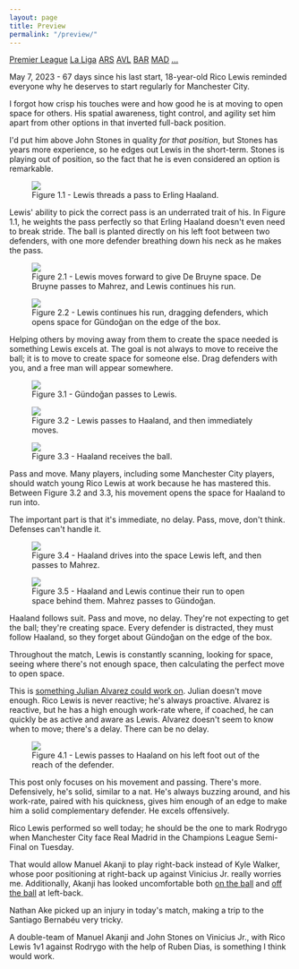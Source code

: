 ```yaml
---
layout: page
title: Preview
permalink: "/preview/"
---
```


<div class="filter">
    <a href="#" class="league" data-name="premier-league">Premier League</a> 
    <a href="#" class="league" data-name="la-liga">La Liga</a> 
    <a href="#" class="topic premier-league-team" data-name="ARS">ARS</a> 
    <a href="#" class="topic premier-league-team" data-name="AVL">AVL</a>
    <a href="#" class="topic la-liga-team" data-name="BAR">BAR</a> 
    <a href="#" class="topic la-liga-team" data-name="MAD">MAD</a>
    <a href="#" class="topic hidden" data-name="other">...</a>
</div>

<script>
(function(){
  function addPermalinkToHeader(header) {
    if (header.id) {
      var permalink = document.createElement('a');
      permalink.href = '#' + header.id;
      permalink.innerHTML = '&sect;';
      header.appendChild(permalink);
      header.tabIndex = 0;
      permalink.onfocus = function() { this.style.display = 'block' };
      permalink.onblur = function() { this.style.display = '' };
    }
  }
  var headers = document.getElementsByTagName('h3');
  for (var i = headers.length; i--; ) {
    addPermalinkToHeader(headers[i]);
  }
  headers = document.getElementsByTagName('h4');
  for (var i = headers.length; i--; ) {
    addPermalinkToHeader(headers[i]);
  }
  headers = document.getElementsByTagName('h5');
  for (var i = headers.length; i--; ) {
    addPermalinkToHeader(headers[i]);
  }
})();

document.documentElement.onclick = function(e) {
  e = e || window.event;
  var target = e.target || e.srcElement;
  var clearAll;

  if (target.className.indexOf('topic') > -1) {

    // only add class if not clicking on the same one
    if (target.className.indexOf('selected') === -1) {
      clearAll = false;
    }
    else {
      clearAll = true;
    }

    var topicEls = [].slice.call(document.getElementsByClassName('topic'));
    for (var i = 0, len = topicEls.length; i < len; i++) {
      topicEls[i].className = topicEls[i].className.replace('selected', '');
    }

    if (!clearAll) {
      target.className += ' selected';
    }

    var tagName = target.getAttribute('data-name');
    var liEls = document.getElementsByClassName('posts')[0].getElementsByTagName('li');

    var numShown = 0;

    for (var i = 0, len = liEls.length; i < len; i++) {
      var content = liEls[i].getElementsByClassName('tags')[0].textContent;
      if (content.indexOf(tagName) > -1 || clearAll) {
        liEls[i].className = liEls[i].className.replace(/hidden/g, '');
        numShown++;
      }
      else {
        liEls[i].className += ' hidden';
      }
    }

    document.getElementById('shown').innerHTML = numShown;

    return false;
  }
  
  // Add this block of code
  var leagueEls = [].slice.call(document.getElementsByClassName('league'));
  if (target.className.indexOf('league') > -1) {
    for (var i = 0, len = leagueEls.length; i < len; i++) {
      leagueEls[i].className = leagueEls[i].className.replace('selected', '');
      var leagueId = leagueEls[i].getAttribute('data-id');
      var teamEls = document.querySelectorAll('[data-league="' + leagueId + '"]');
      for (var j = 0, teamLen = teamEls.length; j < teamLen; j++) {
        teamEls[j].className += ' hidden';
      }
    }
    target.className += ' selected';
    var leagueId = target.getAttribute('data-id');
    var teamEls = document.querySelectorAll('[data-league="' + leagueId + '"]');
    for (var j = 0, teamLen = teamEls.length; j < teamLen; j++) {
      teamEls[j].className = teamEls[j].className.replace('hidden', '');
    }
  }
</script>



May 7, 2023 - 67 days since his last start, 18-year-old Rico Lewis reminded everyone why he deserves to start regularly for Manchester City.

I forgot how crisp his touches were and how good he is at moving to open space for others. His spatial awareness, tight control, and agility set him apart from other options in that inverted full-back position.

I'd put him above John Stones in quality *for that position*, but Stones has years more experience, so he edges out Lewis in the short-term. Stones is playing out of position, so the fact that he is even considered an option is remarkable.

<figure>
    <img src="https://tacticsjournal.com/uploads/2023/05/06/Image-06May2023_20:27:35.jpeg">
    <figcaption>Figure 1.1 - Lewis threads a pass to Erling Haaland.</figcaption>
</figure>

Lewis' ability to pick the correct pass is an underrated trait of his. In Figure 1.1, he weights the pass perfectly so that Erling Haaland doesn't even need to break stride. The ball is planted directly on his left foot between two defenders, with one more defender breathing down his neck as he makes the pass.

<figure>
    <img src="https://tacticsjournal.com/uploads/2023/05/06/Image-06May2023_20:28:09.jpeg">
    <figcaption>Figure 2.1 - Lewis moves forward to give De Bruyne space. De Bruyne passes to Mahrez, and Lewis continues his run.</figcaption>
</figure>

<figure>
    <img src="https://tacticsjournal.com/uploads/2023/05/06/Image-06May2023_20:28:29.jpeg">
    <figcaption>Figure 2.2 - Lewis continues his run, dragging defenders, which opens space for Gündoğan on the edge of the box.</figcaption>
</figure>

Helping others by moving away from them to create the space needed is something Lewis excels at. The goal is not always to move to receive the ball; it is to move to create space for someone else. Drag defenders with you, and a free man will appear somewhere.

<figure>
    <img src="https://tacticsjournal.com/uploads/2023/05/06/Image-06May2023_20:29:03.jpeg">
    <figcaption>Figure 3.1 - Gündoğan passes to Lewis.</figcaption>
</figure>

<figure>
    <img src="https://tacticsjournal.com/uploads/2023/05/06/Image-06May2023_20:29:30.jpeg">
    <figcaption>Figure 3.2 - Lewis passes to Haaland, and then immediately moves.</figcaption>
</figure>

<figure>
    <img src="https://tacticsjournal.com/uploads/2023/05/06/Image-06May2023_20:29:54.jpeg">
    <figcaption>Figure 3.3 - Haaland receives the ball.</figcaption>
</figure>

Pass and move. Many players, including some Manchester City players, should watch young Rico Lewis at work because he has mastered this. Between Figure 3.2 and 3.3, his movement opens the space for Haaland to run into.

The important part is that it's immediate, no delay. Pass, move, don't think. Defenses can't handle it.

<figure>
    <img src="https://tacticsjournal.com/uploads/2023/05/06/Image-06May2023_20:30:14.jpeg">
    <figcaption>Figure 3.4 - Haaland drives into the space Lewis left, and then passes to Mahrez.</figcaption>
</figure> 

<figure>
    <img src="https://tacticsjournal.com/uploads/2023/05/06/Image-06May2023_20:30:36.jpeg">
    <figcaption>Figure 3.5 - Haaland and Lewis continue their run to open space behind them. Mahrez passes to Gündoğan.</figcaption>
</figure> 

Haaland follows suit. Pass and move, no delay. They're not expecting to get the ball; they're creating space. Every defender is distracted, they must follow Haaland, so they forget about Gündoğan on the edge of the box.

Throughout the match, Lewis is constantly scanning, looking for space, seeing where there's not enough space, then calculating the perfect move to open space.

This is [something Julian Alvarez could work on](https://tacticsjournal.com/Manchester-City-needed-more-runners-against-West-Ham/). Julian doesn't move enough. Rico Lewis is never reactive; he's always proactive. Alvarez is reactive, but he has a high enough work-rate where, if coached, he can quickly be as active and aware as Lewis. Alvarez doesn't seem to know when to move; there's a delay. There can be no delay.

<figure>
    <img src="https://tacticsjournal.com/uploads/2023/05/06/D4D575DF-C0BA-4C67-A850-6BB0C2CB23C3.gif">
    <figcaption>Figure 4.1 - Lewis passes to Haaland on his left foot out of the reach of the defender.</figcaption>
</figure>

This post only focuses on his movement and passing. There's more. Defensively, he's solid, similar to a nat. He's always buzzing around, and his work-rate, paired with his quickness, gives him enough of an edge to make him a solid complementary defender. He excels offensively.

Rico Lewis performed so well today; he should be the one to mark Rodrygo when Manchester City face Real Madrid in the Champions League Semi-Final on Tuesday.

That would allow Manuel Akanji to play right-back instead of Kyle Walker, whose poor positioning at right-back up against Vinicius Jr. really worries me. Additionally, Akanji has looked uncomfortable both [on the ball](https://tacticsjournal.com/Manuel-Akanji-weak-foot-and-bad-angles-at-left-center-back-in-Manchester-City-3-2/) and [off the ball](https://tacticsjournal.com/Manuel-Akanji-weak-foot-and-bad-angles-at-left-center-back-in-Manchester-City-3-2/) at left-back.

Nathan Ake picked up an injury in today's match, making a trip to the Santiago Bernabéu very tricky. 

A double-team of Manuel Akanji and John Stones on Vinicius Jr., with Rico Lewis 1v1 against Rodrygo with the help of Ruben Dias, is something I think would work.
